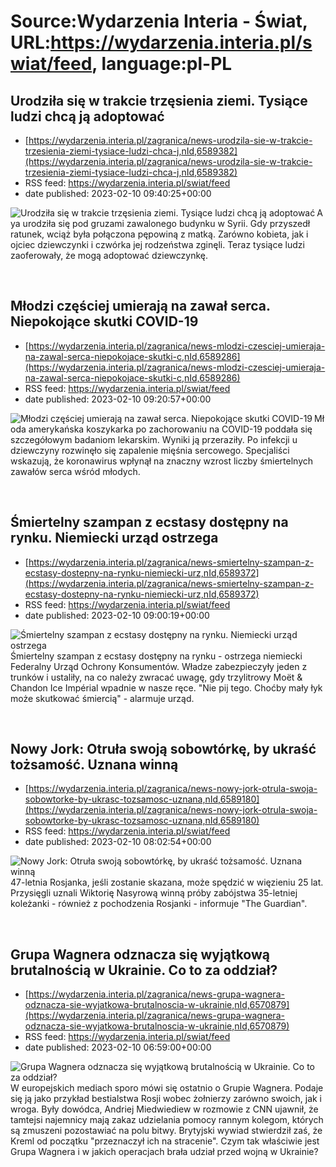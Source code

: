 # Source:Wydarzenia Interia - Świat, URL:https://wydarzenia.interia.pl/swiat/feed, language:pl-PL

## Urodziła się w trakcie trzęsienia ziemi. Tysiące ludzi chcą ją adoptować
 - [https://wydarzenia.interia.pl/zagranica/news-urodzila-sie-w-trakcie-trzesienia-ziemi-tysiace-ludzi-chca-j,nId,6589382](https://wydarzenia.interia.pl/zagranica/news-urodzila-sie-w-trakcie-trzesienia-ziemi-tysiace-ludzi-chca-j,nId,6589382)
 - RSS feed: https://wydarzenia.interia.pl/swiat/feed
 - date published: 2023-02-10 09:40:25+00:00

<p><a href="https://wydarzenia.interia.pl/zagranica/news-urodzila-sie-w-trakcie-trzesienia-ziemi-tysiace-ludzi-chca-j,nId,6589382"><img align="left" alt="Urodziła się w trakcie trzęsienia ziemi. Tysiące ludzi chcą ją adoptować" src="https://i.iplsc.com/urodzila-sie-w-trakcie-trzesienia-ziemi-tysiace-ludzi-chca-j/000GQP3STLL9E92J-C321.jpg" /></a>Aya urodziła się pod gruzami zawalonego budynku w Syrii. Gdy przyszedł ratunek, wciąż była połączona pępowiną z matką. Zarówno kobieta, jak i ojciec dziewczynki i czwórka jej rodzeństwa zginęli. Teraz tysiące ludzi zaoferowały, że mogą adoptować dziewczynkę.</p><br clear="all" />

## Młodzi częściej umierają na zawał serca. Niepokojące skutki COVID-19
 - [https://wydarzenia.interia.pl/zagranica/news-mlodzi-czesciej-umieraja-na-zawal-serca-niepokojace-skutki-c,nId,6589286](https://wydarzenia.interia.pl/zagranica/news-mlodzi-czesciej-umieraja-na-zawal-serca-niepokojace-skutki-c,nId,6589286)
 - RSS feed: https://wydarzenia.interia.pl/swiat/feed
 - date published: 2023-02-10 09:20:57+00:00

<p><a href="https://wydarzenia.interia.pl/zagranica/news-mlodzi-czesciej-umieraja-na-zawal-serca-niepokojace-skutki-c,nId,6589286"><img align="left" alt="Młodzi częściej umierają na zawał serca. Niepokojące skutki COVID-19" src="https://i.iplsc.com/mlodzi-czesciej-umieraja-na-zawal-serca-niepokojace-skutki-c/000GQOX9B7YDWHNT-C321.jpg" /></a>Młoda amerykańska koszykarka po zachorowaniu na COVID-19 poddała się szczegółowym badaniom lekarskim. Wyniki ją przeraziły. Po infekcji u dziewczyny rozwinęło się zapalenie mięśnia sercowego. Specjaliści wskazują, że koronawirus wpłynął na znaczny wzrost liczby śmiertelnych zawałów serca wśród młodych.</p><br clear="all" />

## Śmiertelny szampan z ecstasy dostępny na rynku. Niemiecki urząd ostrzega
 - [https://wydarzenia.interia.pl/zagranica/news-smiertelny-szampan-z-ecstasy-dostepny-na-rynku-niemiecki-urz,nId,6589372](https://wydarzenia.interia.pl/zagranica/news-smiertelny-szampan-z-ecstasy-dostepny-na-rynku-niemiecki-urz,nId,6589372)
 - RSS feed: https://wydarzenia.interia.pl/swiat/feed
 - date published: 2023-02-10 09:00:19+00:00

<p><a href="https://wydarzenia.interia.pl/zagranica/news-smiertelny-szampan-z-ecstasy-dostepny-na-rynku-niemiecki-urz,nId,6589372"><img align="left" alt="Śmiertelny szampan z ecstasy dostępny na rynku. Niemiecki urząd ostrzega" src="https://i.iplsc.com/smiertelny-szampan-z-ecstasy-dostepny-na-rynku-niemiecki-urz/000GQP3AVPWFH3YM-C321.jpg" /></a>Śmiertelny szampan z ecstasy dostępny na rynku - ostrzega niemiecki Federalny Urząd Ochrony Konsumentów. Władze zabezpieczyły jeden z trunków i ustaliły, na co należy zwracać uwagę, gdy trzylitrowy Moët &amp; Chandon Ice Impérial wpadnie w nasze ręce. &quot;Nie pij tego. Choćby mały łyk może skutkować śmiercią&quot; - alarmuje urząd.</p><br clear="all" />

## Nowy Jork: Otruła swoją sobowtórkę, by ukraść tożsamość. Uznana winną
 - [https://wydarzenia.interia.pl/zagranica/news-nowy-jork-otrula-swoja-sobowtorke-by-ukrasc-tozsamosc-uznana,nId,6589180](https://wydarzenia.interia.pl/zagranica/news-nowy-jork-otrula-swoja-sobowtorke-by-ukrasc-tozsamosc-uznana,nId,6589180)
 - RSS feed: https://wydarzenia.interia.pl/swiat/feed
 - date published: 2023-02-10 08:02:54+00:00

<p><a href="https://wydarzenia.interia.pl/zagranica/news-nowy-jork-otrula-swoja-sobowtorke-by-ukrasc-tozsamosc-uznana,nId,6589180"><img align="left" alt="Nowy Jork: Otruła swoją sobowtórkę, by ukraść tożsamość. Uznana winną" src="https://i.iplsc.com/nowy-jork-otrula-swoja-sobowtorke-by-ukrasc-tozsamosc-uznana/000GQOPH1CM5RI9Q-C321.jpg" /></a>47-letnia Rosjanka, jeśli zostanie skazana, może spędzić w więzieniu 25 lat. Przysięgli uznali Wiktorię Nasyrową winną próby zabójstwa 35-letniej koleżanki - również z pochodzenia Rosjanki - informuje &quot;The Guardian&quot;. </p><br clear="all" />

## Grupa Wagnera odznacza się wyjątkową brutalnością w Ukrainie. Co to za oddział?
 - [https://wydarzenia.interia.pl/zagranica/news-grupa-wagnera-odznacza-sie-wyjatkowa-brutalnoscia-w-ukrainie,nId,6570879](https://wydarzenia.interia.pl/zagranica/news-grupa-wagnera-odznacza-sie-wyjatkowa-brutalnoscia-w-ukrainie,nId,6570879)
 - RSS feed: https://wydarzenia.interia.pl/swiat/feed
 - date published: 2023-02-10 06:59:00+00:00

<p><a href="https://wydarzenia.interia.pl/zagranica/news-grupa-wagnera-odznacza-sie-wyjatkowa-brutalnoscia-w-ukrainie,nId,6570879"><img align="left" alt="Grupa Wagnera odznacza się wyjątkową brutalnością w Ukrainie. Co to za oddział?" src="https://i.iplsc.com/grupa-wagnera-odznacza-sie-wyjatkowa-brutalnoscia-w-ukrainie/000GP3QO6X63V8GO-C321.jpg" /></a>W europejskich mediach sporo mówi się ostatnio o Grupie Wagnera. Podaje się ją jako przykład bestialstwa Rosji wobec żołnierzy zarówno swoich, jak i wroga. Były dowódca, Andriej Miedwiediew w rozmowie z CNN ujawnił, że tamtejsi najemnicy mają zakaz udzielania pomocy rannym kolegom, których są zmuszeni pozostawiać na polu bitwy. Brytyjski wywiad stwierdził zaś, że Kreml od początku &quot;przeznaczył ich na stracenie&quot;. Czym tak właściwie jest Grupa Wagnera i w jakich operacjach brała udział przed wojną w Ukrainie?</p><br clear="all" />

